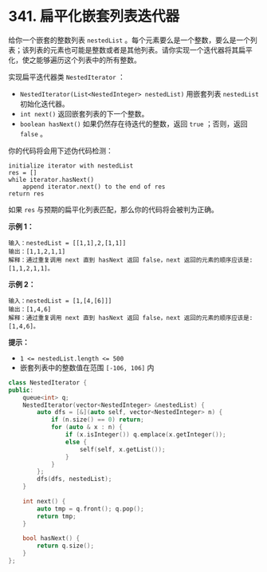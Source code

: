 # 341. 扁平化嵌套列表迭代器

给你一个嵌套的整数列表 `nestedList` 。每个元素要么是一个整数，要么是一个列表；该列表的元素也可能是整数或者是其他列表。请你实现一个迭代器将其扁平化，使之能够遍历这个列表中的所有整数。

实现扁平迭代器类 `NestedIterator` ：

* `NestedIterator(List<NestedInteger> nestedList)` 用嵌套列表 `nestedList` 初始化迭代器。
* `int next()` 返回嵌套列表的下一个整数。
* `boolean hasNext()` 如果仍然存在待迭代的整数，返回 `true` ；否则，返回 `false` 。

你的代码将会用下述伪代码检测：

```
initialize iterator with nestedList
res = []
while iterator.hasNext()
    append iterator.next() to the end of res
return res
```

如果 `res` 与预期的扁平化列表匹配，那么你的代码将会被判为正确。

&#x20;

**示例 1：**

```
输入：nestedList = [[1,1],2,[1,1]]
输出：[1,1,2,1,1]
解释：通过重复调用 next 直到 hasNext 返回 false，next 返回的元素的顺序应该是: [1,1,2,1,1]。
```

**示例 2：**

```
输入：nestedList = [1,[4,[6]]]
输出：[1,4,6]
解释：通过重复调用 next 直到 hasNext 返回 false，next 返回的元素的顺序应该是: [1,4,6]。
```

&#x20;

**提示：**

* `1 <= nestedList.length <= 500`
* 嵌套列表中的整数值在范围 `[-106, 106]` 内

```cpp
class NestedIterator {
public:
    queue<int> q;
    NestedIterator(vector<NestedInteger> &nestedList) {    
        auto dfs = [&](auto self, vector<NestedInteger> n) {
            if (n.size() == 0) return;
            for (auto & x : n) {
                if (x.isInteger()) q.emplace(x.getInteger()); 
                else {
                    self(self, x.getList());
                }
            } 
        };
        dfs(dfs, nestedList);
    }
    
    int next() {
        auto tmp = q.front(); q.pop();
        return tmp;
    }
    
    bool hasNext() {
        return q.size();
    }
};
```
